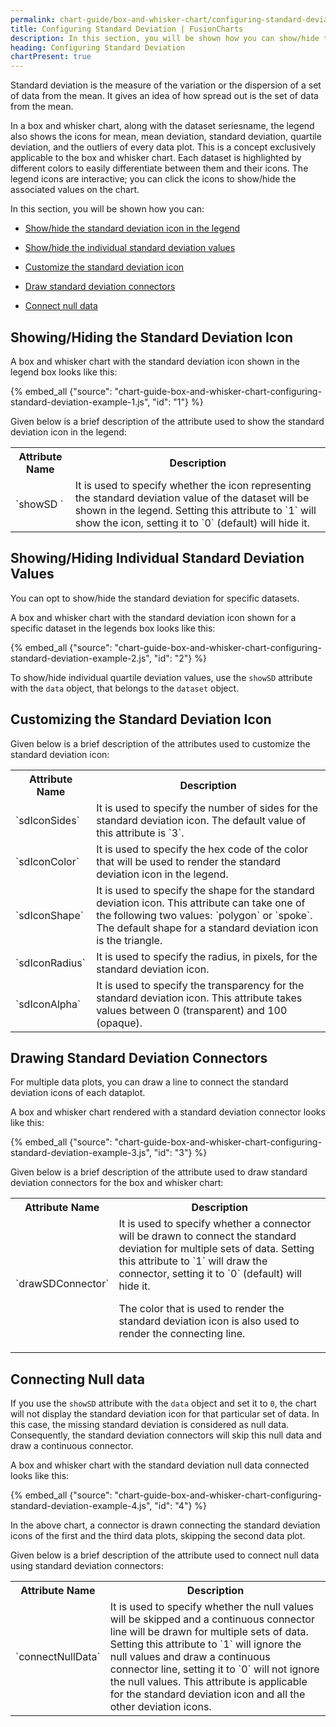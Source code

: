 ```yaml
---
permalink: chart-guide/box-and-whisker-chart/configuring-standard-deviation.html
title: Configuring Standard Deviation | FusionCharts
description: In this section, you will be shown how you can show/hide the standard deviation icon in the legend, show/hide the individual standard deviation values, etc
heading: Configuring Standard Deviation
chartPresent: true
---
```


Standard deviation is the measure of the variation or the dispersion of a set of data from the mean. It gives an idea of how spread out is the set of data from the mean.

In a box and whisker chart, along with the dataset seriesname, the legend also shows the icons for mean, mean deviation, standard deviation, quartile deviation, and the outliers of every data plot. This is a concept exclusively applicable to the box and whisker chart. Each dataset is highlighted by different colors to easily differentiate between them and their icons. The legend icons are interactive; you can click the icons to show/hide the associated values on the chart.

In this section, you will be shown how you can:

* <a href="{{ site.baseurl }}chart-guide/box-and-whisker-chart/configuring-standard-deviation.html#showinghiding-the-standard-deviation-icon">Show/hide the standard deviation icon in the legend</a>

* <a href="{{ site.baseurl }}chart-guide/box-and-whisker-chart/configuring-standard-deviation.html#showinghiding-individual-standard-deviation-values">Show/hide the individual standard deviation values</a>

* <a href="{{ site.baseurl }}chart-guide/box-and-whisker-chart/configuring-standard-deviation.html#customizing-the-standard-deviation-icon">Customize the standard deviation icon</a>

* <a href="{{ site.baseurl }}chart-guide/box-and-whisker-chart/configuring-standard-deviation.html#drawing-standard-deviation-connectors">Draw standard deviation connectors</a>

* <a href="{{ site.baseurl }}chart-guide/box-and-whisker-chart/configuring-standard-deviation.html#connecting-null-data">Connect null data</a>

## Showing/Hiding the Standard Deviation Icon

A box and whisker chart with the standard deviation icon shown in the legend box looks like this:

{% embed_all {"source": "chart-guide-box-and-whisker-chart-configuring-standard-deviation-example-1.js", "id": "1"} %}

Given below is a brief description of the attribute used to show the standard deviation icon in the legend:

<table>
  <tr>
    <th>Attribute Name</th>
    <th>Description</th>
  </tr>
  <tr>
    <td>`showSD `</td>
    <td>It is used to specify whether the icon representing the standard deviation value of the dataset will be shown in the legend. Setting this attribute to `1` will show the icon, setting it to `0` (default) will hide it.</td>
  </tr>
</table>


## Showing/Hiding Individual Standard Deviation Values

You can opt to show/hide the standard deviation for specific datasets.

A box and whisker chart with the standard deviation icon shown for a specific dataset in the legends box looks like this:

{% embed_all {"source": "chart-guide-box-and-whisker-chart-configuring-standard-deviation-example-2.js", "id": "2"} %}

To show/hide individual quartile deviation values, use the `showSD` attribute with the `data` object, that belongs to the `dataset` object.


## Customizing the Standard Deviation Icon

Given below is a brief description of the attributes used to customize the standard deviation icon:

<table>
  <tr>
    <th>Attribute Name</th>
    <th>Description</th>
  </tr>
  <tr>
    <td>`sdIconSides`</td>
    <td>It is used to specify the number of sides for the standard deviation icon. The default value of this attribute is `3`.</td>
  </tr>
  <tr>
    <td>`sdIconColor`</td>
    <td>It is used to specify the hex code of the color that will be used to render the standard deviation icon in the legend.</td>
  </tr>
  <tr>
    <td>`sdIconShape`</td>
    <td>It is used to specify the shape for the standard deviation icon. This attribute can take one of the following two values: `polygon` or `spoke`.  The default shape for a standard deviation icon is the triangle.</td>
  </tr>
  <tr>
    <td>`sdIconRadius`</td>
    <td>It is used to specify the radius, in pixels, for the standard deviation icon.</td>
  </tr>
  <tr>
    <td>`sdIconAlpha`</td>
    <td>It is used to specify the transparency for the standard deviation icon. This attribute takes values between 0 (transparent) and 100 (opaque).</td>
  </tr>
</table>


## Drawing Standard Deviation Connectors

For multiple data plots, you can draw a line to connect the standard deviation icons of each dataplot.

A box and whisker chart rendered with a standard deviation connector looks like this:

{% embed_all {"source": "chart-guide-box-and-whisker-chart-configuring-standard-deviation-example-3.js", "id": "3"} %}

Given below is a brief description of the attribute used to draw standard deviation connectors for the box and whisker chart:

<table>
  <tr>
    <th>Attribute Name</th>
    <th>Description</th>
  </tr>
  <tr>
    <td>`drawSDConnector`</td>
    <td>It is used to specify whether a connector will be drawn to connect the standard deviation for multiple sets of data. Setting this attribute to `1` will draw the connector, setting it to `0` (default) will hide it.

The color that is used to render the standard deviation icon is also used to render the connecting line.</td>
  </tr>
</table>


## Connecting Null data

If you use the `showSD` attribute with the `data` object and set it to `0`, the chart will not display the standard deviation icon for that particular set of data. In this case, the missing standard deviation is considered as null data. Consequently, the standard deviation connectors will skip this null data and draw a continuous connector.

A box and whisker chart with the standard deviation null data connected looks like this:

{% embed_all {"source": "chart-guide-box-and-whisker-chart-configuring-standard-deviation-example-4.js", "id": "4"} %}

In the above chart, a connector is drawn connecting the standard deviation icons of the first and the third data plots, skipping the second data plot.

Given below is a brief description of the attribute used to connect null data using standard deviation connectors:

<table>
  <tr>
    <th>Attribute Name</th>
    <th>Description</th>
  </tr>
  <tr>
    <td>`connectNullData`</td>
    <td>It is used to specify whether the null values will be skipped and a continuous connector line will be drawn for multiple sets of data. Setting this attribute to `1` will ignore the null values and draw a continuous connector line, setting it to `0` will not ignore the null values.
This attribute is applicable for the standard deviation icon and all the other deviation icons.</td>
  </tr>
</table>